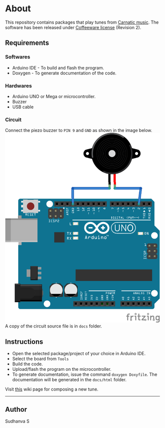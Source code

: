 # About

This repository contains packages that play tunes from [Carnatic music](https://www.google.com/search?q=carnatic+music&oq=carnatic+music&aqs=chrome..69i57j69i59j69i60l3.2095j0j7&sourceid=chrome&ie=UTF-8). The software has been released under [Coffeeware license](https://github.com/jupegarnica/coffeeware-license) (Revision 2).

## Requirements

### Softwares

* Arduino IDE - To build and flash the program.
* Doxygen - To generate documentation of the code.
 
### Hardwares

* Arduino UNO or Mega or microcontroller.
* Buzzer
* USB cable

### Circuit

Connect the piezo buzzer to ```PIN 9``` and ```GND``` as shown in the image below.
![Circuit](docs/Circuit.png)
A copy of the circuit source file is in ```docs``` folder.

## Instructions

* Open the selected package/project of your choice in Arduino IDE.
* Select the board from ```Tools```
* Build the code.
* Upload/flash the program on the microcontroller.
* To generate documentation, issue the command ```doxygen Doxyfile```. The documentation will be generated in the ```docs/html``` folder.

Visit [this](https://github.com/RobotBramhana/arduino_music/wiki/Quick-compose-guide) wiki page for composing a new tune.

---

## Author
Sudhanva S
